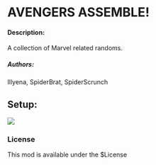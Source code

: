 # AVENGERS ASSEMBLE!
#### Description:
A collection of Marvel related randoms.
##### Authors:
Illyena, SpiderBrat, SpiderScrunch

## Setup:
[![](https://jitpack.io/v/Illyena/Avengers.svg)](https://jitpack.io/#Illyena/Avengers)

### License
This mod is available under the $License